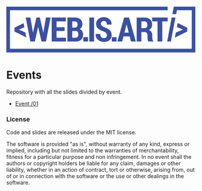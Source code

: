 [![web-is-art](https://raw.githubusercontent.com/webisart/graphics/master/Logo/LogoWebIsArt.png)](https://www.facebook.com/webisart.user.group/)  

# Events
Repository with all the slides divided by event.

- [Event /01](https://github.com/webisart/Events/tree/master/Event01)

### License
Code and slides are released under the MIT license.

The software is provided "as is", without warranty of any kind, express or implied, including but not limited to the warranties of merchantability, fitness for a particular purpose and non infringement. In no event shall the authors or copyright holders be liable for any claim, damages or other liability, whether in an action of contract, tort or otherwise, arising from, out of or in connection with the software or the use or other dealings in the software.
